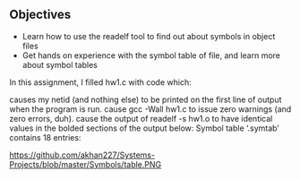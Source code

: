 ## Objectives
* Learn how to use the readelf tool to find out about symbols in object files
* Get hands on experience with the symbol table of file, and learn more about symbol tables

In this assignment, I filled hw1.c with code which:

causes my netid (and nothing else) to be printed on the first line of output when the program is run.
cause gcc -Wall hw1.c to issue zero warnings (and zero errors, duh).
cause the output of readelf -s hw1.o to have identical values in the bolded sections of the output below:
Symbol table ‘.symtab’ contains 18 entries:

https://github.com/akhan227/Systems-Projects/blob/master/Symbols/table.PNG